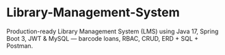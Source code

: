 # Library-Management-System
Production-ready Library Management System (LMS) using Java 17, Spring Boot 3, JWT &amp; MySQL — barcode loans, RBAC, CRUD, ERD + SQL + Postman.
